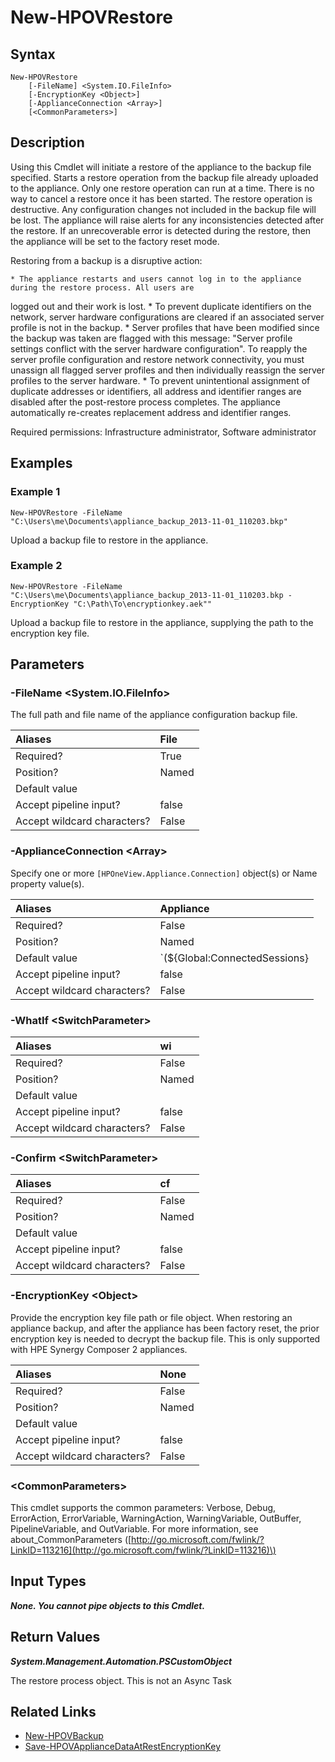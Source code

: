 ﻿---
description: Upload appliance backup file to restore its configuration.
---

# New-HPOVRestore

## Syntax

```text
New-HPOVRestore
    [-FileName] <System.IO.FileInfo>
    [-EncryptionKey <Object>]
    [-ApplianceConnection <Array>]
    [<CommonParameters>]
```

## Description

Using this Cmdlet will initiate a restore of the appliance to the backup file specified.  Starts a restore operation from the backup file already uploaded to the appliance. Only one restore operation can run at a time. There is no way to cancel a restore once it has been started. The restore operation is destructive. Any configuration changes not included in the backup file will be lost. The appliance will raise alerts for any inconsistencies detected after the restore. If an unrecoverable error is detected during the restore, then the appliance will be set to the factory reset mode.

Restoring from a backup is a disruptive action:

    * The appliance restarts and users cannot log in to the appliance during the restore process. All users are
  logged out and their work is lost.
    * To prevent duplicate identifiers on the network, server hardware configurations are cleared if an associated
  server profile is not in the backup.
    * Server profiles that have been modified since the backup was taken are flagged with this message: "Server
  profile settings conflict with the server hardware configuration". To reapply the server profile
  configuration and restore network connectivity, you must unassign all flagged server profiles and then
  individually reassign the server profiles to the server hardware.
    * To prevent unintentional assignment of duplicate addresses or identifiers, all address and identifier ranges
  are disabled after the post-restore process completes. The appliance automatically re-creates replacement
  address and identifier ranges.

Required permissions: Infrastructure administrator, Software administrator

## Examples

###  Example 1 

```text
New-HPOVRestore -FileName "C:\Users\me\Documents\appliance_backup_2013-11-01_110203.bkp"
```

Upload a backup file to restore in the appliance.

###  Example 2 

```text
New-HPOVRestore -FileName "C:\Users\me\Documents\appliance_backup_2013-11-01_110203.bkp -EncryptionKey "C:\Path\To\encryptionkey.aek""
```

Upload a backup file to restore in the appliance, supplying the path to the encryption key file.

## Parameters

### -FileName &lt;System.IO.FileInfo&gt;

The full path and file name of the appliance configuration backup file.

| Aliases | File |
| :--- | :--- |
| Required? | True |
| Position? | Named |
| Default value |  |
| Accept pipeline input? | false |
| Accept wildcard characters? | False |

### -ApplianceConnection &lt;Array&gt;

Specify one or more `[HPOneView.Appliance.Connection]` object(s) or Name property value(s).

| Aliases | Appliance |
| :--- | :--- |
| Required? | False |
| Position? | Named |
| Default value | `(${Global:ConnectedSessions} | ? Default)` |
| Accept pipeline input? | false |
| Accept wildcard characters? | False |

### -WhatIf &lt;SwitchParameter&gt;



| Aliases | wi |
| :--- | :--- |
| Required? | False |
| Position? | Named |
| Default value |  |
| Accept pipeline input? | false |
| Accept wildcard characters? | False |

### -Confirm &lt;SwitchParameter&gt;



| Aliases | cf |
| :--- | :--- |
| Required? | False |
| Position? | Named |
| Default value |  |
| Accept pipeline input? | false |
| Accept wildcard characters? | False |

### -EncryptionKey &lt;Object&gt;

Provide the encryption key file path or file object.  When restoring an appliance backup, and after the appliance has been factory reset, the prior encryption key is needed to decrypt the backup file.  This is only supported with HPE Synergy Composer 2 appliances.

| Aliases | None |
| :--- | :--- |
| Required? | False |
| Position? | Named |
| Default value |  |
| Accept pipeline input? | false |
| Accept wildcard characters? | False |

### &lt;CommonParameters&gt;

This cmdlet supports the common parameters: Verbose, Debug, ErrorAction, ErrorVariable, WarningAction, WarningVariable, OutBuffer, PipelineVariable, and OutVariable. For more information, see about\_CommonParameters \([http://go.microsoft.com/fwlink/?LinkID=113216](http://go.microsoft.com/fwlink/?LinkID=113216)\)

## Input Types

_**None.  You cannot pipe objects to this Cmdlet.**_

## Return Values

_**System.Management.Automation.PSCustomObject**_

The restore process object.  This is not an Async Task

## Related Links

* [New-HPOVBackup](new-hpovbackup.md)
* [Save-HPOVApplianceDataAtRestEncryptionKey](../security/save-hpovappliancedataatrestencryptionkey.md)
